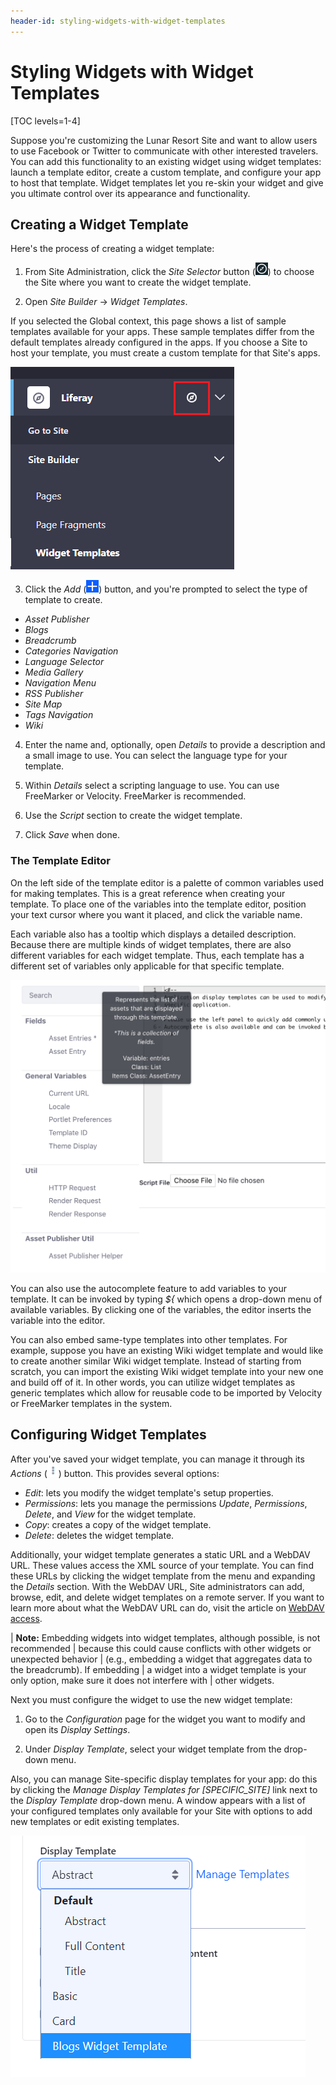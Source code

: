 ```yaml
---
header-id: styling-widgets-with-widget-templates
---
```


# Styling Widgets with Widget Templates

[TOC levels=1-4]

Suppose you're customizing the Lunar Resort Site and want to allow users to use
Facebook or Twitter to communicate with other interested travelers. You can add
this functionality to an existing widget using widget templates: launch a
template editor, create a custom template, and configure your app to host that
template. Widget templates let you re-skin your widget and give you ultimate
control over its appearance and functionality.

## Creating a Widget Template

Here's the process of creating a widget template:

1.  From Site Administration, click the *Site Selector* button 
    (![Compass](../../../../../images/icon-compass.png)) to choose the Site
    where you want to create the widget template. 
 
2.  Open *Site Builder* &rarr; *Widget Templates*. 
 
If you selected the Global context, this page shows a list of sample templates
available for your apps. These sample templates differ from the default
templates already configured in the apps. If you choose a Site to host your
template, you must create a custom template for that Site's apps.

![Figure 1: The Site Administration dropdown menu lets you choose the context in which your widget template resides.](../../../../../images/context-selector.png)

3.  Click the *Add* (![Add](../../../../../images/icon-add.png)) button, and
    you're prompted to select the type of template to create.

- *Asset Publisher*
- *Blogs*
- *Breadcrumb*
- *Categories Navigation*
- *Language Selector*
- *Media Gallery*
- *Navigation Menu*
- *RSS Publisher*
- *Site Map*
- *Tags Navigation*
- *Wiki*

4.  Enter the name and, optionally, open *Details* to provide a description and
    a small image to use. You can select the language type for your template.
 
5.  Within *Details* select a scripting language to use. You can use FreeMarker
    or Velocity. FreeMarker is recommended. 
 
6.  Use the *Script* section to create the widget template.

7.  Click *Save* when done.

### The Template Editor

On the left side of the template editor is a palette of common variables used
for making templates. This is a great reference when creating your template. To
place one of the variables into the template editor, position your text cursor
where you want it placed, and click the variable name.

Each variable also has a tooltip which displays a detailed description. Because
there are multiple kinds of widget templates, there are also different variables
for each widget template. Thus, each template has a different set of variables
only applicable for that specific template. 

![Figure 2: Liferay offers a versatile script editor to customize your widget template.](../../../../../images/adt-script-editor.png)

You can also use the autocomplete feature to add variables to your template. It
can be invoked by typing *${* which opens a drop-down menu of available
variables. By clicking one of the variables, the editor inserts the variable
into the editor.

You can also embed same-type templates into other templates. For example,
suppose you have an existing Wiki widget template and would like to create
another similar Wiki widget template. Instead of starting from scratch, you can
import the existing Wiki widget template into your new one and build off of it.
In other words, you can utilize widget templates as generic templates which
allow for reusable code to be imported by Velocity or FreeMarker templates in
the system.

## Configuring Widget Templates

After you've saved your widget template, you can manage it through its *Actions*
(![Actions](../../../../../images/icon-actions.png)) button. This provides
several options:

- *Edit*: lets you modify the widget template's setup properties.
- *Permissions*: lets you manage the permissions *Update*, *Permissions*,
  *Delete*, and *View* for the widget template.
- *Copy*: creates a copy of the widget template.
- *Delete*: deletes the widget template.

Additionally, your widget template generates a static URL and a WebDAV URL.
These values access the XML source of your template. You can find these URLs by
clicking the widget template from the menu and expanding the *Details* section.
With the WebDAV URL, Site administrators can add, browse, edit, and delete
widget templates on a remote server. If you want to learn more about what the
WebDAV URL can do, visit the article on
[WebDAV access](/docs/7-2/user/-/knowledge_base/u/desktop-access-to-documents-and-media). 

| **Note:** Embedding widgets into widget templates, although possible, is not recommended
| because this could cause conflicts with other widgets or unexpected behavior
| (e.g., embedding a widget that aggregates data to the breadcrumb). If embedding
| a widget into a widget template is your only option, make sure it does not interfere with
| other widgets.

Next you must configure the widget to use the new widget template:

1.  Go to the *Configuration* page for the widget you want to modify and open
    its *Display Settings*.

2.  Under *Display Template*, select your widget template from the drop-down menu.

Also, you can manage Site-specific display templates for your app: do this by 
clicking the *Manage Display Templates for [SPECIFIC_SITE]* link next to the
*Display Template* drop-down menu. A window appears with a list of your
configured templates only available for your Site with options to add new
templates or edit existing templates.

![Figure 3: In the *Configuration* menu of an app, you can edit and manage available widget templates.](../../../../../images/adt-configuration.png)
